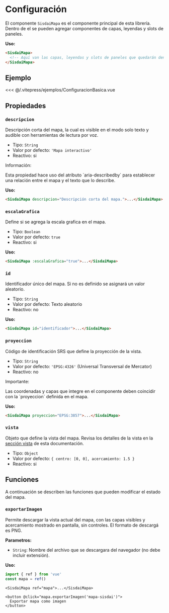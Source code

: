 <script setup>
import EjemploConfiguracion from "/.vitepress/ejemplos/ConfiguracionBasica.vue";
</script>

# Configuración

El componente `SisdaiMapa` es el componente principal de esta librería. Dentro
de el se pueden agregar componentes de capas, leyendas y slots de paneles.

**Uso:**

```html
<SisdaiMapa>
  <!-- Aquí van las capas, leyendas y slots de paneles que quedarán dentro del mapa -->
</SisdaiMapa>
```

## Ejemplo

<EjemploConfiguracion />

<<< @/.vitepress/ejemplos/ConfiguracionBasica.vue

## Propiedades

### `descripcion`

Descripción corta del mapa, la cual es visible en el modo solo texto y audible
con herramientas de lectura por voz.

- Tipo: `String`
- Valor por defecto: `'Mapa interactivo'`
- Reactivo: si

<div class="nota-contenedor">
  <p class="nota-titulo">Información:</p>
  <p class="nota">
    Esta propiedad hace uso del atributo `aria-describedby` para establecer una relación entre el mapa y el texto que lo describe.
  </p>
</div>

**Uso:**

```html
<SisdaiMapa descripcion="Descripción corta del mapa.">...</SisdaiMapa>
```

### `escalaGrafica`

Define si se agrega la escala grafica en el mapa.

- Tipo: `Boolean`
- Valor por defecto: `true`
- Reactivo: si

**Uso:**

```html
<SisdaiMapa :escalaGrafica="true">...</SisdaiMapa>
```

### `id`

Identificador único del mapa. Si no es definido se asignará un valor aleatorio.

- Tipo: `String`
- Valor por defecto: Texto aleatorio
- Reactivo: no

**Uso:**

```html
<SisdaiMapa id="identificador">...</SisdaiMapa>
```

### `proyeccion`

Código de identificación SRS que define la proyección de la vista.

- Tipo: `String`
- Valor por defecto: `'EPSG:4326'` (Universal Transversal de Mercator)
- Reactivo: no

<div class="nota-contenedor">
  <p class="nota-titulo">Importante:</p>
  <p class="nota">
    Las coordenadas y capas que integre en el componente deben coincidir con la `proyeccion` definida en el mapa.
  </p>
</div>

**Uso:**

```html
<SisdaiMapa proyeccion="EPSG:3857">...</SisdaiMapa>
```

### `vista`

Objeto que define la vista del mapa. Revisa los detalles de la vista en la
[sección vista](/documentacion/vista.html) de esta documentación.

- Tipo: `Object`
- Valor por defecto: `{ centro: [0, 0], acercamiento: 1.5 }`
- Reactivo: si

## Funciones ​

A continuación se describen las funciones que pueden modificar el estado del
mapa.

### `exportarImagen`

Permite descargar la vista actual del mapa, con las capas visibles y
acercamiento mostrado en pantalla, sin controles. El formato de descargá es PNG.

**Parametros:**

- `String`: Nombre del archivo que se descargara del navegador (no debe incluir
  extensión).

**Uso:**

```js
import { ref } from 'vue'
const mapa = ref()
```

```vue
<SisdaiMapa ref="mapa">...</SisdaiMapa>

<button @click="mapa.exportarImagen('mapa-sisdai')">
  Exportar mapa como imagen
</button>
```
